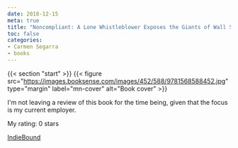 ```yaml
---
date: 2018-12-15
meta: true
title: "Noncompliant: A Lone Whistleblower Exposes the Giants of Wall Street"
toc: false
categories:
- Carmen Segarra
- books
---
```


{{< section "start" >}}
{{< figure src="https://images.booksense.com/images/452/588/9781568588452.jpg" type="margin" label="mn-cover" alt="Book cover" >}}

I'm not leaving a review of this book for the time being, given that the focus is my current employer.

My rating: 0 stars  

[IndieBound](https://www.indiebound.org/book/9781568588452)
